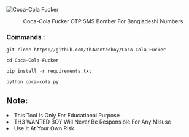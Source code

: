 ![Coca-Cola Fucker](https://i.ibb.co/6NwgLyq/coca-cola.png)
<p align="center">Coca-Cola Fucker OTP SMS Bomber For Bangladeshi Numbers</p>

### Commands :
``` shell script
git clone https://github.com/th3wantedboy/Coca-Cola-Fucker
```
``` shell script
cd Coca-Cola-Fucker
```
``` shell script
pip install -r requirements.txt
```
``` shell script
python coca-cola.py
```

## Note:
<li>This Tool Is Only For Educational Purpose</li>
<li>TH3 WANTED BOY Will Never Be Responsible For Any Misuse</li>
<li>Use It At Your Own Risk</li>
